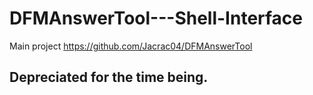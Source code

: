 # DFMAnswerTool---Shell-Interface
Main project https://github.com/Jacrac04/DFMAnswerTool

## Depreciated for the time being.
